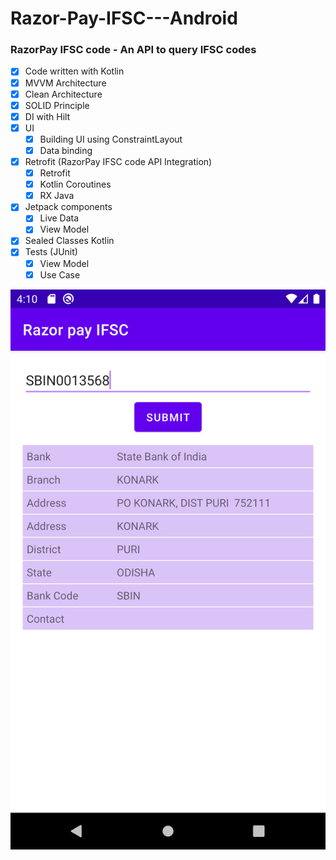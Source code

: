 # Razor-Pay-IFSC---Android
### RazorPay IFSC code - An API to query IFSC codes

- [X] Code written with Kotlin
- [X] MVVM Architecture  
- [X] Clean Architecture
- [X] SOLID Principle
- [X] DI with Hilt
- [X] UI
    - [X] Building UI using ConstraintLayout
    - [X] Data binding
- [X] Retrofit (RazorPay IFSC code API Integration)
    - [X] Retrofit
    - [X] Kotlin Coroutines
    - [X] RX Java
- [X] Jetpack components
    - [X] Live Data
    - [X] View Model
- [X] Sealed Classes Kotlin
- [X] Tests (JUnit)
    - [X] View Model
    - [X] Use Case

<div align="center">
    <img src="https://raw.githubusercontent.com/ShaktiSubhraPSwain/Razor-Pay-IFSC---Android/master/screenshots/razorpay_ifsc.png"/> 
</div>
  

